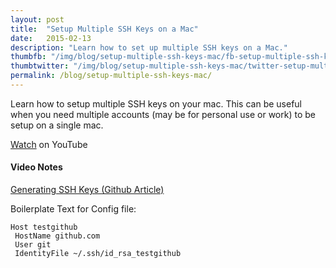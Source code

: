 ```yaml
---
layout: post
title:  "Setup Multiple SSH Keys on a Mac"
date:   2015-02-13
description: "Learn how to set up multiple SSH keys on a Mac."
thumbfb: "/img/blog/setup-multiple-ssh-keys-mac/fb-setup-multiple-ssh-keys-mac.jpg"
thumbtwitter: "/img/blog/setup-multiple-ssh-keys-mac/twitter-setup-multiple-ssh-keys-mac.jpg"
permalink: /blog/setup-multiple-ssh-keys-mac/
---
```


Learn how to setup multiple SSH keys on your mac. This can be useful when you need multiple accounts (may be for personal use or work) to be setup on a single mac.

<a href="https://www.youtube.com/watch?v=9u4QPEMFK4A">Watch</a> on YouTube

#### Video Notes

[Generating SSH Keys (Github Article)][generating-ssh-keys]

Boilerplate Text for Config file:
<pre><code class="shell">Host testgithub
 HostName github.com
 User git
 IdentityFile ~/.ssh/id_rsa_testgithub
</code></pre>

[generating-ssh-keys]: https://help.github.com/articles/generating-an-ssh-key/
